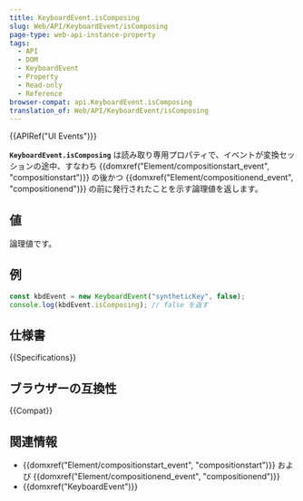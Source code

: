 ```yaml
---
title: KeyboardEvent.isComposing
slug: Web/API/KeyboardEvent/isComposing
page-type: web-api-instance-property
tags:
  - API
  - DOM
  - KeyboardEvent
  - Property
  - Read-only
  - Reference
browser-compat: api.KeyboardEvent.isComposing
translation_of: Web/API/KeyboardEvent/isComposing
---
```

{{APIRef("UI Events")}}

**`KeyboardEvent.isComposing`** は読み取り専用プロパティで、イベントが変換セッションの途中、すなわち {{domxref("Element/compositionstart_event", "compositionstart")}} の後かつ {{domxref("Element/compositionend_event", "compositionend")}} の前に発行されたことを示す論理値を返します。

## 値

論理値です。

## 例

```js
const kbdEvent = new KeyboardEvent("syntheticKey", false);
console.log(kbdEvent.isComposing); // false を返す
```

## 仕様書

{{Specifications}}

## ブラウザーの互換性

{{Compat}}

## 関連情報

- {{domxref("Element/compositionstart_event", "compositionstart")}} および {{domxref("Element/compositionend_event", "compositionend")}}
- {{domxref("KeyboardEvent")}}
